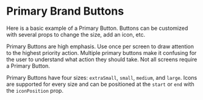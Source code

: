 # Primary Brand Buttons

Here is a basic example of a Primary Button. Buttons can be customized with several props to change the size, add an icon, etc.


Primary Buttons are high emphasis. Use once per screen to draw attention to the highest priority action. Multiple primary buttons make it confusing for the user to understand what action they should take. Not all screens require a Primary Button.


Primary Buttons have four sizes: `extraSmall`, `small`, `medium`, and `large`. Icons are supported for every size and can be positioned at the `start` or `end` with the `iconPosition` prop.
